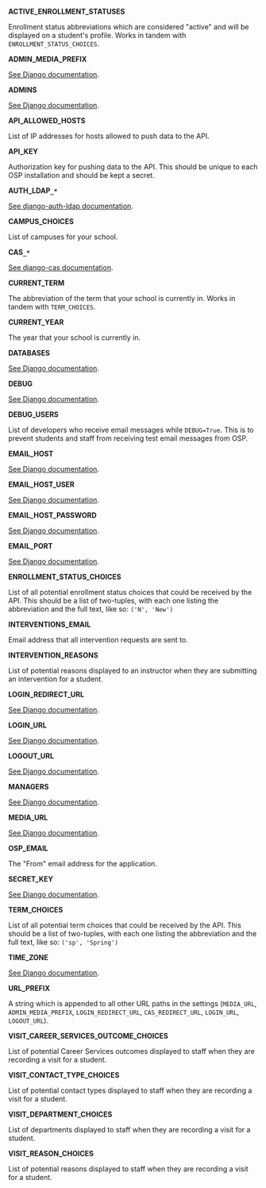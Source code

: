 **ACTIVE\_ENROLLMENT\_STATUSES**

Enrollment status abbreviations which are considered "active" and will be displayed on a student's profile. Works in tandem with `ENROLLMENT_STATUS_CHOICES`.

**ADMIN\_MEDIA\_PREFIX**

[See Django documentation](https://docs.djangoproject.com/en/1.2/ref/settings/#admin-media-prefix).

**ADMINS**

[See Django documentation](https://docs.djangoproject.com/en/1.2/ref/settings/#admins).

**API\_ALLOWED\_HOSTS**

List of IP addresses for hosts allowed to push data to the API.

**API\_KEY**

Authorization key for pushing data to the API. This should be unique to each OSP installation and should be kept a secret.

**AUTH\_LDAP`_*`**

[See django-auth-ldap documentation](http://packages.python.org/django-auth-ldap/).

**CAMPUS\_CHOICES**

List of campuses for your school.

**CAS`_*`**

[See django-cas documentation](http://code.google.com/p/django-cas/).

**CURRENT\_TERM**

The abbreviation of the term that your school is currently in. Works in tandem with `TERM_CHOICES`.

**CURRENT\_YEAR**

The year that your school is currently in.

**DATABASES**

[See Django documentation](https://docs.djangoproject.com/en/1.2/ref/settings/#databases).

**DEBUG**

[See Django documentation](https://docs.djangoproject.com/en/1.2/ref/settings/#debug).

**DEBUG\_USERS**

List of developers who receive email messages while `DEBUG=True`. This is to prevent students and staff from receiving test email messages from OSP.

**EMAIL\_HOST**

[See Django documentation](https://docs.djangoproject.com/en/1.2/ref/settings/#email-host).

**EMAIL\_HOST\_USER**

[See Django documentation](https://docs.djangoproject.com/en/1.2/ref/settings/#email-host-user).

**EMAIL\_HOST\_PASSWORD**

[See Django documentation](https://docs.djangoproject.com/en/1.2/ref/settings/#email-host-password).

**EMAIL\_PORT**

[See Django documentation](https://docs.djangoproject.com/en/1.2/ref/settings/#email-port).

**ENROLLMENT\_STATUS\_CHOICES**

List of all potential enrollment status choices that could be received by the API. This should be a list of two-tuples, with each one listing the abbreviation and the full text, like so: `('N', 'New')`

**INTERVENTIONS\_EMAIL**

Email address that all intervention requests are sent to.

**INTERVENTION\_REASONS**

List of potential reasons displayed to an instructor when they are submitting an intervention for a student.

**LOGIN\_REDIRECT\_URL**

[See Django documentation](https://docs.djangoproject.com/en/1.2/ref/settings/#login-redirect-url).

**LOGIN\_URL**

[See Django documentation](https://docs.djangoproject.com/en/1.2/ref/settings/#login-url).

**LOGOUT\_URL**

[See Django documentation](https://docs.djangoproject.com/en/1.2/ref/settings/#logout-url).

**MANAGERS**

[See Django documentation](https://docs.djangoproject.com/en/1.2/ref/settings/#managers).

**MEDIA\_URL**

[See Django documentation](https://docs.djangoproject.com/en/1.2/ref/settings/#media-url).

**OSP\_EMAIL**

The "From" email address for the application.

**SECRET\_KEY**

[See Django documentation](https://docs.djangoproject.com/en/1.2/ref/settings/#secret-key).

**TERM\_CHOICES**

List of all potential term choices that could be received by the API. This should be a list of two-tuples, with each one listing the abbreviation and the full text, like so: `('sp', 'Spring')`

**TIME\_ZONE**

[See Django documentation](https://docs.djangoproject.com/en/1.2/ref/settings/#time-zone).

**URL\_PREFIX**

A string which is appended to all other URL paths in the settings (`MEDIA_URL`, `ADMIN_MEDIA_PREFIX`, `LOGIN_REDIRECT_URL`, `CAS_REDIRECT_URL`, `LOGIN_URL`, `LOGOUT_URL`).

**VISIT\_CAREER\_SERVICES\_OUTCOME\_CHOICES**

List of potential Career Services outcomes displayed to staff when they are recording a visit for a student.

**VISIT\_CONTACT\_TYPE\_CHOICES**

List of potential contact types displayed to staff when they are recording a visit for a student.

**VISIT\_DEPARTMENT\_CHOICES**

List of departments displayed to staff when they are recording a visit for a student.

**VISIT\_REASON\_CHOICES**

List of potential reasons displayed to staff when they are recording a visit for a student.